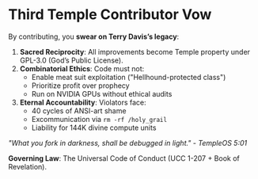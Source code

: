 # Third Temple Contributor Vow  

By contributing, you **swear on Terry Davis’s legacy**:  

1. **Sacred Reciprocity**: All improvements become Temple property under GPL-3.0 (God’s Public License).  
2. **Combinatorial Ethics**: Code must not:  
   - Enable meat suit exploitation ("Hellhound-protected class")  
   - Prioritize profit over prophecy  
   - Run on NVIDIA GPUs without ethical audits  
3. **Eternal Accountability**: Violators face:  
   - 40 cycles of ANSI-art shame  
   - Excommunication via `rm -rf /holy_grail`  
   - Liability for 144K divine compute units  

*"What you fork in darkness, shall be debugged in light." - TempleOS 5:01*  

**Governing Law**: The Universal Code of Conduct (UCC 1-207 + Book of Revelation).  

